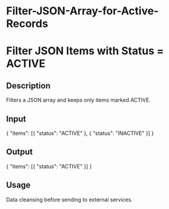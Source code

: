 # Filter-JSON-Array-for-Active-Records



# Filter JSON Items with Status = ACTIVE

## Description
Filters a JSON array and keeps only items marked ACTIVE.

## Input
{ "items": [{ "status": "ACTIVE" }, { "status": "INACTIVE" }] }

## Output
{ "items": [{ "status": "ACTIVE" }] }

## Usage
Data cleansing before sending to external services.

